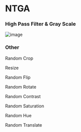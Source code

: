 # NTGA
### High Pass Filter & Gray Scale
![image](https://user-images.githubusercontent.com/56186644/192434320-95d648a9-e695-4476-8f0f-614af210bc2c.png)

### Other
Random Crop

Resize

Random Flip

Random Rotate

Random Contrast

Random Saturation

Random Hue

Random Translate

